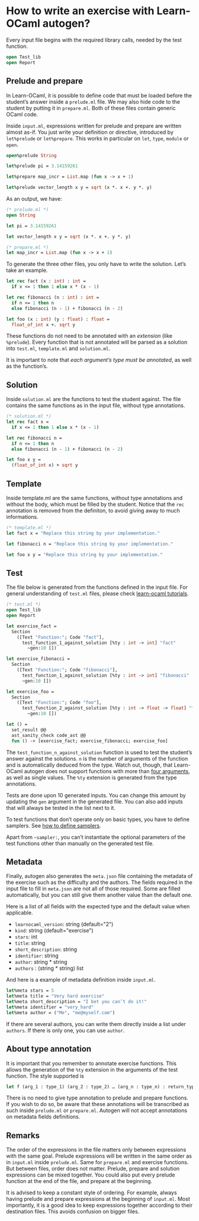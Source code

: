 # How to write an exercise with Learn-OCaml autogen?

Every input file begins with the required library calls, needed by the test
function.

```ocaml
open Test_lib
open Report
```

## Prelude and prepare

In Learn-OCaml, it is possible to define code that must be loaded before the
student’s answer inside a `prelude.ml` file. We may also hide code to the
student by putting it in `prepare.ml`. Both of these files contain generic
OCaml code.

Inside `input.ml`, expressions written for prelude and prepare are written
almost as-if. You just write your definition or directive, introduced by
`let%prelude` or `let%prepare`. This works in particular on `let`, `type`,
`module` or `open`.

```ocaml
open%prelude String

let%prelude pi = 3.14159261

let%prepare map_incr = List.map (fun x -> x + 1)

let%prelude vector_length x y = sqrt (x *. x +. y *. y)
```

As an output, we have:

```ocaml
(* prelude.ml *)
open String

let pi = 3.14159261

let vector_length x y = sqrt (x *. x +. y *. y)
```

```ocaml
(* prepare.ml *)
let map_incr = List.map (fun x -> x + 1)
```

To generate the three other files, you only have to write the solution. Let’s
take an example.

```ocaml
let rec fact (x : int) : int =
  if x <= 1 then 1 else x * (x - 1)

let rec fibonacci (n : int) : int =
  if n <= 1 then n
  else fibonacci (n - 1) + fibonacci (n - 2)

let foo (x : int) (y : float) : float =
  float_of_int x +. sqrt y
```

These functions do not need to be annotated with an *extension* (like
`%prelude`). Every function that is not annotated will be parsed as a solution
into `test.ml`, `template.ml` and `solution.ml`.

It is important to note that *each argument’s type must be annotated*, as well
as the function’s.

## Solution

Inside `solution.ml` are the functions to test the student against. The file
contains the same functions as in the input file, without type annotations.

```ocaml
(* solution.ml *)
let rec fact x =
  if x <= 1 then 1 else x * (x - 1)

let rec fibonacci n =
  if n <= 1 then n
  else fibonacci (n - 1) + fibonacci (n - 2)

let foo x y =
  (float_of_int x) + sqrt y
```

## Template

Inside template.ml are the same functions, without type annotations and without
the body, which must be filled by the student. Notice that the `rec` annotation
is removed from the definiton, to avoid giving away to much informations.

```ocaml
(* template.ml *)
let fact x = "Replace this string by your implementation."

let fibonacci n = "Replace this string by your implementation."

let foo x y = "Replace this string by your implementation."
```

## Test

The file below is generated from the functions defined in the input file. For
general understanding of `test.ml` files, please check [learn-ocaml
tutorials](https://github.com/ocaml-sf/learn-ocaml/blob/master/docs/howto-write-exercises.md).

```ocaml
(* test.ml *)
open Test_lib
open Report

let exercise_fact =
  Section
    ([Text "Function:"; Code "fact"],
      test_function_1_against_solution [%ty : int -> int] "fact"
        ~gen:10 [])

let exercise_fibonacci =
  Section
    ([Text "Function:"; Code "fibonacci"],
      test_function_1_against_solution [%ty : int -> int] "fibonacci"
      ~gen:10 [])

let exercise_foo =
  Section
    ([Text "Function:"; Code "foo"],
      test_function_2_against_solution [%ty : int -> float -> float] "foo"
        ~gen:10 [])

let () =
  set_result @@
  ast_sanity_check code_ast @@
  fun () -> [exercise_fact; exercise_fibonacci; exercise_foo]
```

The `test_function_n_against_solution` function is used to test the student’s
answer against the solutions. `n` is the number of arguments of the function
and is automatically deduced from the type. Watch out, though, that Learn-OCaml
autogen does not support functions with more than [four
arguments](https://github.com/ocaml-sf/learn-ocaml-autogen/issues/5), as well
as single values. The `%ty` extension is generated from the type annotations.

Tests are done upon 10 generated inputs. You can change this amount by
updating the `gen` argument in the generated file. You can also add inputs that
will always be tested in the list next to it.

To test functions that don’t operate only on basic types, you have to define
samplers. See [how to define samplers](how-to-define-samplers.md).

Apart from `~sampler:`, you can’t instantiate the optional parameters of the
test functions other than manually on the generated test file.

## Metadata

Finally, autogen also generates the `meta.json` file containing the metadata of
the exercise such as the difficulty and the authors. The fields required in
the input file to fill in `meta.json` are not all of those required. Some are
filled automatically, but you can still give them another value than the
default one.

Here is a list of all fields with the expected type and the default value when
applicable.
- `learnocaml_version`: string (default="2")
- `kind`: string (default="exercise")
- `stars`: int
- `title`: string
- `short_description`: string
- `identifier`: string
- `author`: string * string
- `authors` : (string * string) list

And here is a example of metadata definition inside `input.ml`.
```ocaml
let%meta stars = 5
let%meta title = "Very hard exercise"
let%meta short_description = "I bet you can’t do it!"
let%meta identifier = "very_hard"
let%meta author = ("Me", "me@myself.com")
```

If there are several authors, you can write them directly inside a list under
`authors`. If there is only one, you can use `author`.

## About type annotation

It is important that you remember to annotate exercise functions. This allows
the generation of the `%ty` extension in the arguments of the test function.
The style supported is
```ocaml
let f (arg_1 : type_1) (arg_2 : type_2) … (arg_n : type_n) : return_type = …
```
There is no need to give type annotation to prelude and prepare functions. If
you wish to do so, be aware that these annotations will be transcribed as such
inside `prelude.ml` or `prepare.ml`. Autogen will not accept annotations on
metadata fields definitions.

## Remarks

The order of the expressions in the file matters only between expressions with
the same goal. Prelude expressions will be written in the same order as in
`input.ml` inside `prelude.ml`. Same for `prepare.ml` and exercise functions.
But between files, order does not matter. Prelude, prepare and solution
expressions can be mixed together. You could also put every prelude function at
the end of the file, and prepare at the beginning.

It is advised to keep a constant style of ordering. For example, always having
prelude and prepare expressions at the beginning of `input.ml`. Most
importantly, it is a good idea to keep expressions together according to their
destination files. This avoids confusion on bigger files.
